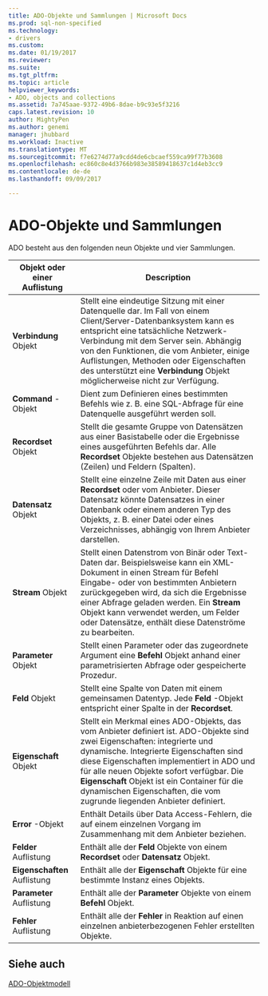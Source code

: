 ```yaml
---
title: ADO-Objekte und Sammlungen | Microsoft Docs
ms.prod: sql-non-specified
ms.technology:
- drivers
ms.custom: 
ms.date: 01/19/2017
ms.reviewer: 
ms.suite: 
ms.tgt_pltfrm: 
ms.topic: article
helpviewer_keywords:
- ADO, objects and collections
ms.assetid: 7a745aae-9372-49b6-8dae-b9c93e5f3216
caps.latest.revision: 10
author: MightyPen
ms.author: genemi
manager: jhubbard
ms.workload: Inactive
ms.translationtype: MT
ms.sourcegitcommit: f7e6274d77a9cdd4de6cbcaef559ca99f77b3608
ms.openlocfilehash: ec860c8e4d3766b983e38589418637c1d4eb3cc9
ms.contentlocale: de-de
ms.lasthandoff: 09/09/2017

---
```

# <a name="ado-objects-and-collections"></a>ADO-Objekte und Sammlungen
ADO besteht aus den folgenden neun Objekte und vier Sammlungen.  
  
|Objekt oder einer Auflistung|Description|  
|--------------------------|-----------------|  
|**Verbindung** Objekt|Stellt eine eindeutige Sitzung mit einer Datenquelle dar. Im Fall von einem Client/Server-Datenbanksystem kann es entspricht eine tatsächliche Netzwerk-Verbindung mit dem Server sein. Abhängig von den Funktionen, die vom Anbieter, einige Auflistungen, Methoden oder Eigenschaften des unterstützt eine **Verbindung** Objekt möglicherweise nicht zur Verfügung.|  
|**Command** -Objekt|Dient zum Definieren eines bestimmten Befehls wie z. B. eine SQL-Abfrage für eine Datenquelle ausgeführt werden soll.|  
|**Recordset** Objekt|Stellt die gesamte Gruppe von Datensätzen aus einer Basistabelle oder die Ergebnisse eines ausgeführten Befehls dar. Alle **Recordset** Objekte bestehen aus Datensätzen (Zeilen) und Feldern (Spalten).|  
|**Datensatz** Objekt|Stellt eine einzelne Zeile mit Daten aus einer **Recordset** oder vom Anbieter. Dieser Datensatz könnte Datensatzes in einer Datenbank oder einem anderen Typ des Objekts, z. B. einer Datei oder eines Verzeichnisses, abhängig von Ihrem Anbieter darstellen.|  
|**Stream** Objekt|Stellt einen Datenstrom von Binär oder Text-Daten dar. Beispielsweise kann ein XML-Dokument in einen Stream für Befehl Eingabe- oder von bestimmten Anbietern zurückgegeben wird, da sich die Ergebnisse einer Abfrage geladen werden. Ein **Stream** Objekt kann verwendet werden, um Felder oder Datensätze, enthält diese Datenströme zu bearbeiten.|  
|**Parameter** Objekt|Stellt einen Parameter oder das zugeordnete Argument eine **Befehl** Objekt anhand einer parametrisierten Abfrage oder gespeicherte Prozedur.|  
|**Feld** Objekt|Stellt eine Spalte von Daten mit einem gemeinsamen Datentyp. Jede **Feld** -Objekt entspricht einer Spalte in der **Recordset**.|  
|**Eigenschaft** Objekt|Stellt ein Merkmal eines ADO-Objekts, das vom Anbieter definiert ist. ADO-Objekte sind zwei Eigenschaften: integrierte und dynamische. Integrierte Eigenschaften sind diese Eigenschaften implementiert in ADO und für alle neuen Objekte sofort verfügbar. Die **Eigenschaft** Objekt ist ein Container für die dynamischen Eigenschaften, die vom zugrunde liegenden Anbieter definiert.|  
|**Error** -Objekt|Enthält Details über Data Access-Fehlern, die auf einem einzelnen Vorgang im Zusammenhang mit dem Anbieter beziehen.|  
|**Felder** Auflistung|Enthält alle der **Feld** Objekte von einem **Recordset** oder **Datensatz** Objekt.|  
|**Eigenschaften** Auflistung|Enthält alle der **Eigenschaft** Objekte für eine bestimmte Instanz eines Objekts.|  
|**Parameter** Auflistung|Enthält alle der **Parameter** Objekte von einem **Befehl** Objekt.|  
|**Fehler** Auflistung|Enthält alle der **Fehler** in Reaktion auf einen einzelnen anbieterbezogenen Fehler erstellten Objekte.|  
  
## <a name="see-also"></a>Siehe auch  
 [ADO-Objektmodell](../../../ado/reference/ado-api/ado-object-model.md)

